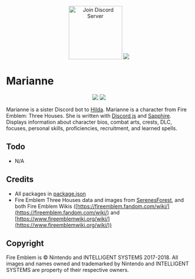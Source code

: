 <p align="center">
        <a href="https://discord.gg/phsGJdh"><img src="https://discordapp.com/api/guilds/650595160849121300/widget.png?style=banner3" alt="Join Discord Server" height="145px"/></a>
        <a href="https://top.gg/bot/650566385881317376"><img src="https://top.gg/api/widget/650566385881317376.svg"></a>
</p>

# Marianne

<p align="center">
    <a href="./LICENSE"><img src="https://img.shields.io/github/license/hildamari/Marianne"></a> <a href="https://depfu.com/repos/github/hildamari/Marianne?project_id=10267"><img src="https://badges.depfu.com/badges/1443c30d60757bae8753f21ab4395111/overview.svg"></a>
</p>

Marianne is a sister Discord bot to [Hilda](https://github.com/hildamari/Hilda). Marianne is a character from Fire Emblem: Three Houses. She is written with [Discord.js](https://discord.js.org/) and [Sapphire](https://www.sapphirejs.dev/). Displays information about character bios, combat arts, crests, DLC, focuses, personal skills, proficiencies, recruitment, and learned spells.

## Todo
- N/A

## Credits
* All packages in [package.json](./package.json)
* Fire Emblem Three Houses data and images from [SerenesForest](https://serenesforest.net/three-houses/), and both Fire Emblem Wikis ([https://fireemblem.fandom.com/wiki/](https://fireemblem.fandom.com/wiki/) and [https://www.fireemblemwiki.org/wiki/](https://www.fireemblemwiki.org/wiki/))

## Copyright
Fire Emblem is &copy; Nintendo and INTELLIGENT SYSTEMS 2017-2018. All images and names owned and trademarked by Nintendo and INTELLIGENT SYSTEMS are property of their respective owners.
